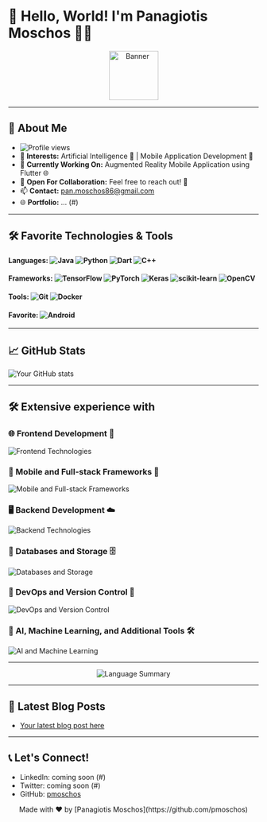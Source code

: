 # 👋 Hello, World! I'm Panagiotis Moschos 👨‍💻

<p align="center">
  <img src="https://github.com/pmoschos/pmoschos/assets/133533759/b5789ffd-9579-4fcd-8bf3-c0b230c1bda8" alt="Banner" width="99" height="auto">
</p>

---

## 🌟 About Me
- ![Profile views](https://komarev.com/ghpvc/?username=pmoschos&color=blue)
- 👀 **Interests:** Artificial Intelligence 🤖 | Mobile Application Development 📱
- 🌱 **Currently Working On:** Augmented Reality Mobile Application using Flutter 🌐
- 💞️ **Open For Collaboration:** Feel free to reach out! 🤝
- 📫 **Contact:** [pan.moschos86@gmail.com](mailto:pan.moschos86@gmail.com)
- 🌐 **Portfolio:** ... (#)

---

## 🛠️ Favorite Technologies & Tools

#### Languages: ![Java](https://img.shields.io/badge/-Java-007396?style=flat-square&logo=java) ![Python](https://img.shields.io/badge/-Python-3776AB?style=flat-square&logo=python) ![Dart](https://img.shields.io/badge/-Dart-0175C2?style=flat-square&logo=dart)  ![C++](https://img.shields.io/badge/-C++-00599C?style=flat-square&logo=cplusplus)

#### Frameworks:  ![TensorFlow](https://img.shields.io/badge/-TensorFlow-FF6F00?style=flat-square&logo=tensorflow) ![PyTorch](https://img.shields.io/badge/-PyTorch-EE4C2C?style=flat-square&logo=pytorch) ![Keras](https://img.shields.io/badge/-Keras-D00000?style=flat-square&logo=keras) ![scikit-learn](https://img.shields.io/badge/-scikit_learn-F7931E?style=flat-square&logo=scikitlearn) ![OpenCV](https://img.shields.io/badge/-OpenCV-5C3EE8?style=flat-square&logo=opencv)

#### Tools: ![Git](https://img.shields.io/badge/-Git-F05032?style=flat-square&logo=git) ![Docker](https://img.shields.io/badge/-Docker-2496ED?style=flat-square&logo=docker)

#### Favorite: ![Android](https://img.shields.io/badge/-Android-3DDC84?style=for-the-badge&logo=android&logoColor=white)

---

## 📈 GitHub Stats

![Your GitHub stats](https://github-readme-stats.vercel.app/api?username=pmoschos&show_icons=true&theme=radical)

---
## 🛠️ Extensive experience with

### 🌐 Frontend Development 🔖
![Frontend Technologies](https://skillicons.dev/icons?i=css,html,js,ts,angular,bootstrap)

### 📱 Mobile and Full-stack Frameworks 🔗
![Mobile and Full-stack Frameworks](https://skillicons.dev/icons?i=androidstudio,flutter,django,flask,nodejs,spring)

### 🖥️ Backend Development ☁️
![Backend Technologies](https://skillicons.dev/icons?i=java,cpp,cs,py,dart,hibernate)

### 💾 Databases and Storage 🗄️
![Databases and Storage](https://skillicons.dev/icons?i=mysql,mongodb,firebase)

### 🔧 DevOps and Version Control 🌿
![DevOps and Version Control](https://skillicons.dev/icons?i=docker,git,bash,gradle,maven)

### 🧠 AI, Machine Learning, and Additional Tools 🛠️
![AI and Machine Learning](https://skillicons.dev/icons?i=tensorflow,pytorch,postman,figma,idea)


---

<div align="center">
    <img src="http://github-profile-summary-cards.vercel.app/api/cards/repos-per-language?username=pmoschos&theme=dracula" alt="Language Summary" />
</div>

---

## 📝 Latest Blog Posts

<!-- BLOG-POST-LIST:START -->
- [Your latest blog post here](#)
<!-- BLOG-POST-LIST:END -->

---

## 📞 Let's Connect!

- LinkedIn: coming soon (#)
- Twitter: coming soon (#)
- GitHub: [pmoschos](https://github.com/pmoschos)

<p align="center">
  Made with ❤️ by [Panagiotis Moschos](https://github.com/pmoschos)
</p>
